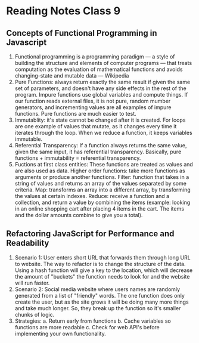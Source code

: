 # Reading Notes Class 9

## Concepts of Functional Programming in Javascript
  1. Functional programming is a programming paradigm — a style of building the structure and elements of computer programs — that treats computation as the evaluation of mathematical functions and avoids changing-state and mutable data — Wikipedia
  2. Pure Functions: always return exactly the same result if given the same set of parameters, and doesn't have any side effects in the rest of the program. Impure functions use global variables and compute things. If our function reads external files, it is not pure, random mumber generators, and incrementing values are all examples of impure functions. Pure functions are much easier to test.
  3. Immutablity: it's state cannot be changed after it is created. For loops are one example of values that mutate, as it changes every time it iterates through the loop. When we reduce a function, it keeps variables immutable.
  4. Referential Transparency: If a function always returns the same value, given the same input, it has referential transparency. Basically, pure functions + immutability = referential transparency.
  5. Fuctions at first class entities: These functions are treated as values and are also used as data. Higher order functions: take more functions as arguments or produce another functions. Filter: function that takes in a string of values and returns an array of the values separated by some criteria. Map: transforms an array into a different array, by transforming the values at certain indexes. Reduce: receive a function and a collection, and return a value by combining the items (example: looking in an online shopping cart after placing 4 items in the cart. The items and the dollar amounts combine to give you a total). 



## Refactoring JavaScript for Performance and Readability
  1. Scenario 1: User enters short URL that forwards them through long URL to website. The way to refactor is to change the structure of the data. Using a hash function will give a key to the location, which will decrease the amount of "buckets" the function needs to look for and the website will run faster.
  2. Scenario 2: Social media website where users names are randomly generated from a list of "friendly" words. The one function does only create the user, but as the site grows it will be doing many more things and take much longer. So, they break up the function so it's smaller chunks of logic.
  3. Strategies: 
    a. Return early from functions
    b. Cache variables so functions are more readable
    c. Check for web API's before implementing your own functionality.


